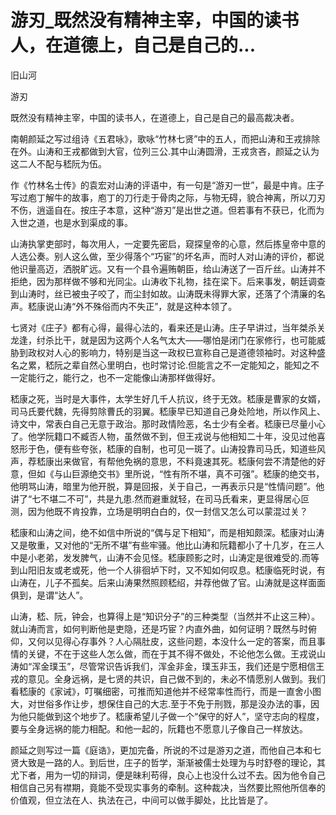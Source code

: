 # 游刃_既然没有精神主宰，中国的读书人，在道德上，自己是自己的...

旧山河

游刃

既然没有精神主宰，中国的读书人，在道德上，自己是自己的最高裁决者。

南朝颜延之写过组诗《五君咏》，歌咏“竹林七贤”中的五人，而把山涛和王戎排除在外。山涛和王戎都做到大官，位列三公.其中山涛圆滑，王戎贪吝，颜延之认为这二人不配与嵇阮为伍。

作《竹林名士传》的袁宏对山涛的评语中，有一句是“游刃一世”，最是中肯。庄子写过庖丁解牛的故事，庖丁的刀行走于骨肉之际，与物无碍，貌合神离，所以刀刃不伤，逍遥自在。按庄子本意，这种“游刃”是出世之道。但若事有不获已，化而为入世之道，也是水到渠成的事。

山涛执掌吏部时，每次用人，一定要先密启，窥探皇帝的心意，然后拣皇帝中意的人选公奏。别人这么做，至少得落个“巧宦”的坏名声，而时人对山涛的评价，都说他识量高迈，洒脱旷远。又有一个县令遍贿朝臣，给山涛送了一百斤丝。山涛并不拒绝，因为那样做不够和光同尘。山涛收下礼物，挂在梁下。后来事发，朝廷调查到山涛时，丝已被虫子咬了，而尘封如故。山涛既未得罪大家，还落了个清廉的名声。嵇康说山涛“外不殊俗而内不失正”，就是这种本领了。

七贤对《庄子》都有心得，最得心法的，看来还是山涛。庄子早讲过，当年桀杀关龙逢，纣杀比干，就是因为这两个人名气太大——哪怕是闭门在家修行，也可能威胁到政权对人心的影响力，特别是当这一政权已宣称自己是道德领袖时。对这种盛名之累，嵇阮之辈自然心里明白，也时常讨论.但能言之不一定能知之，能知之不一定能行之，能行之，也不一定能像山涛那样做得好。

嵇康之死，当时是大事件，太学生好几千人抗议，终于无效。嵇康是曹家的女婿，司马氏要代魏，先得剪除曹氏的羽翼。嵇康早已知道自己身处险地，所以作风上、诗文中，常表白自己无意于政治。那时政情险恶，名士少有全者。嵇康已尽量小心了。他学阮籍口不臧否人物，虽然做不到，但王戎说与他相知二十年，没见过他喜怒形于色，便有些夸张，嵇康的自制，也可见一斑了。山涛投靠司马氏，知道些风声，荐嵇康出来做官，有帮他免祸的意思，不料竟速其死。嵇康何尝不清楚他的好意，但如《与山巨源绝交书》里所说，“性有所不堪，真不可强”。嵇康的绝交书，他明骂山涛，暗里为他开脱，算是回报，关于自己，一再表示只是“性情问题”。他讲了“七不堪二不可”，共是九患.然而避重就轻，在司马氏看来，更显得居心叵测，因为他既不肯投靠，立场是明明白白的，仅一封信又怎么可以蒙混过关？

嵇康和山涛之间，绝不如信中所说的“偶与足下相知”，而是相知颇深。嵇康对山涛又是敬重，又对他的“无所不堪”有些牢骚。他比山涛和阮籍都小了十几岁，在三人中是小老弟，发发脾气，山涛不会见怪。嵇康顾影之时，山涛定是很难受的.而等到山阳旧友或老或死，他一个人徘徊垆下时，又不知如何叹息。嵇康临死时说，有山涛在，儿子不孤矣。后来山涛果然照顾嵇绍，并荐他做了官。山涛就是这样面面俱到，是谓“达人”。

山涛，嵇、阮，钟会，也算得上是“知识分子”的三种类型（当然并不止这三种）。就山涛而言，如何判断他是吏隐，还是巧宦？内直外曲，如何证明？既然与时俯仰，又何以见得心存事外？人心隔肚皮，这些问题，本没什么一定的答案，而且事情的关键，不在于这些人怎么做，而在于其不得不做处，不论他怎么做。王戎说山涛如“浑金璞玉”，尽管常识告诉我们，浑金非金，璞玉非玉，我们还是宁愿相信王戎的意见。全身远祸，是七贤的共识，自己做不到的，未必不情愿别人做到。我们看嵇康的《家诫》，叮嘱细密，可推而知道他并不经常率性而行，而是一直舍小图大，对世俗多作让步，想保住自己的大志.至于不免于刑戮，那是没办法的事，因为他只能做到这个地步了。嵇康希望儿子做一个“保守的好人”，坚守志向的程度，要与全身远祸的能力相配。和他一起的，阮籍也不愿意儿子像自己一样放达。

颜延之则写过一篇《庭诰》，更加完备，所说的不过是游刃之道，而他自己本和七贤大致是一路的人。到后世，庄子的哲学，渐渐被儒士处理为与时舒卷的理论，其尤下者，用为一切的辩词，便是昧利苟得，良心上也没什么过不去。因为他令自己相信自己另有襟期，竟能不受现实事务的牵制。这种裁决，当然要比照他所信奉的价值观，但立法在人、执法在己，中间可以做手脚处，比比皆是了。